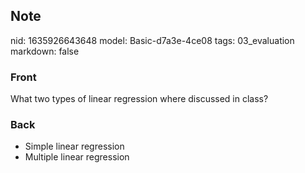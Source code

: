 ## Note
nid: 1635926643648
model: Basic-d7a3e-4ce08
tags: 03_evaluation
markdown: false

### Front
What two types of linear regression where discussed in class?

### Back
<ul>
  <li>Simple linear regression
  <li>Multiple linear regression
</ul>
